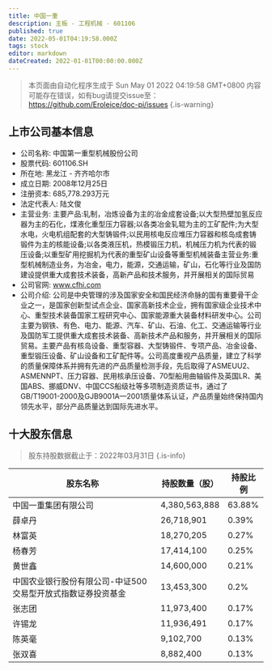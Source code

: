 ```yaml
---
title: 中国一重
description: 主板 - 工程机械 - 601106
published: true
date: 2022-05-01T04:19:58.000Z
tags: stock
editor: markdown
dateCreated: 2022-01-01T00:00:00.000Z
---
```


> 本页面由自动化程序生成于 Sun May 01 2022 04:19:58 GMT+0800
> 内容可能存在错误，如有bug请提交issue至：https://github.com/Eroleice/doc-pi/issues
{.is-warning}

## 上市公司基本信息
- 公司名称: 中国第一重型机械股份公司
- 股票代码: 601106.SH
- 所在地: 黑龙江 - 齐齐哈尔市
- 成立日期: 2008年12月25日
- 注册资本: 685,778.293万元
- 法定代表人: 陆文俊
- 主营业务: 主要产品:轧制，冶炼设备为主的冶金成套设备;以大型热壁加氢反应器为主的石化，煤液化重型压力容器;以各类冶金轧辊为主的工矿配件;为大型水电，火电机组配套的大型铸锻件;以民用核电反应堆压力容器和核岛成套铸锻件为主的核能设备;以各类液压机，热模锻压力机，机械压力机为代表的锻压设备;以重型矿用挖掘机为代表的重型矿山设备等重型机械装备主营业务:重型机械制造业务，为冶金，电力，能源，交通运输，矿山，石化等行业及国防建设提供重大成套技术装备，高新产品和技术服务，并开展相关的国际贸易
- 公司官网: www.cfhi.com
- 公司介绍: 公司是中央管理的涉及国家安全和国民经济命脉的国有重要骨干企业之一，是国家创新型试点企业、国家高新技术企业，拥有国家级企业技术中心、重型技术装备国家工程研究中心、国家能源重大装备材料研发中心。公司主要为钢铁、有色、电力、能源、汽车、矿山、石油、化工、交通运输等行业及国防军工提供重大成套技术装备、高新技术产品和服务，并开展相关的国际贸易。主要产品有核岛设备、重型容器、大型铸锻件、专项产品、冶金设备、重型锻压设备、矿山设备和工矿配件等。公司高度重视产品质量，建立了科学的质量保障体系并拥有先进的产品质量检测手段，先后取得了ASMEUU2、ASMENNPT、压力容器、民用核承压设备、70型船用曲轴锻件及英国LR、美国ABS、挪威DNV、中国CCS船级社等多项制造资质证书，通过了GB/T19001-2000及GJB9001A—2001质量体系认证，产品质量始终保持国内领先水平，部分产品质量达到国际先进水平。


## 十大股东信息
> 股东持股数据截止于：2022年03月31日
{.is-info}

| 股东名称 | 持股数量（股） | 持股比例 |
| --- | --- | --- |
| 中国一重集团有限公司 | 4,380,563,888 | 63.88% |
| 薛卓丹 | 26,718,901 | 0.39% |
| 林富英 | 18,270,205 | 0.27% |
| 杨春芳 | 17,414,100 | 0.25% |
| 黄世鑫 | 14,600,000 | 0.21% |
| 中国农业银行股份有限公司-中证500交易型开放式指数证券投资基金 | 13,453,300 | 0.2% |
| 张志团 | 11,973,400 | 0.17% |
| 许锡龙 | 11,936,491 | 0.17% |
| 陈英毫 | 9,102,700 | 0.13% |
| 张双喜 | 8,882,400 | 0.13% |




